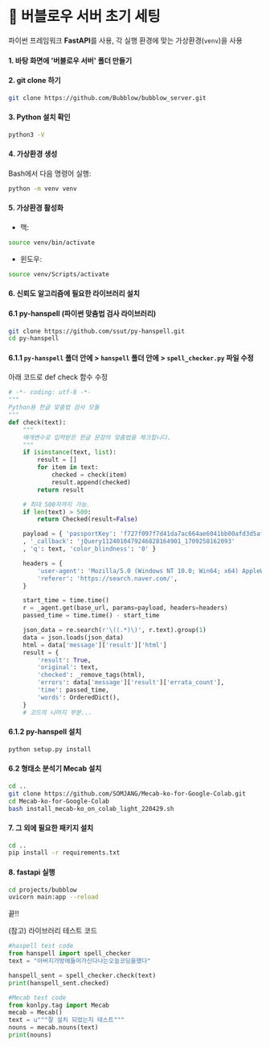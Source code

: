 # 🚀 버블로우 서버 초기 세팅

파이썬 프레임워크 **FastAPI**를 사용, 각 실행 환경에 맞는 가상환경(`venv`)을 사용

#### 1. 바탕 화면에 '버블로우 서버' 폴더 만들기

#### 2. git clone 하기
```bash
git clone https://github.com/Bubblow/bubblow_server.git
```

#### 3. Python 설치 확인
```bash
python3 -V
```

#### 4. 가상환경 생성
Bash에서 다음 명령어 실행:
```bash
python -m venv venv
```

#### 5. 가상환경 활성화
- 맥:
```bash
source venv/bin/activate
```
- 윈도우:
```bash
source venv/Scripts/activate
```

#### 6. 신뢰도 알고리즘에 필요한 라이브러리 설치
#### 6.1 py-hanspell (파이썬 맞춤법 검사 라이브러리)
```bash
git clone https://github.com/ssut/py-hanspell.git
cd py-hanspell
```

#### 6.1.1 `py-hanspell` 폴더 안에 > `hanspell` 폴더 안에 > `spell_checker.py` 파일 수정
아래 코드로 def check 함수 수정
```python
# -*- coding: utf-8 -*-
"""
Python용 한글 맞춤법 검사 모듈
"""
def check(text):
    """
    매개변수로 입력받은 한글 문장의 맞춤법을 체크합니다.
    """
    if isinstance(text, list):
        result = []
        for item in text:
            checked = check(item)
            result.append(checked)
        return result

    # 최대 500자까지 가능.
    if len(text) > 500:
        return Checked(result=False)

    payload = { 'passportKey': 'f727f097f7d41da7ac664ae6041bb00afd3d5af5'
    , '_callback': 'jQuery1124010479246828164901_1709258162093'
    , 'q': text, 'color_blindness': '0' }

    headers = {
        'user-agent': 'Mozilla/5.0 (Windows NT 10.0; Win64; x64) AppleWebKit/537.36 (KHTML, like Gecko) Chrome/57.0.2987.133 Safari/537.36',
        'referer': 'https://search.naver.com/',
    }

    start_time = time.time()
    r = _agent.get(base_url, params=payload, headers=headers)
    passed_time = time.time() - start_time

    json_data = re.search(r'\((.*)\)', r.text).group(1)
    data = json.loads(json_data)
    html = data['message']['result']['html']
    result = {
        'result': True,
        'original': text,
        'checked': _remove_tags(html),
        'errors': data['message']['result']['errata_count'],
        'time': passed_time,
        'words': OrderedDict(),
    }
    # 코드의 나머지 부분...
```
#### 6.1.2 py-hanspell 설치
```bash
python setup.py install
```

#### 6.2 형태소 분석기 Mecab 설치
```bash
cd .. 
git clone https://github.com/SOMJANG/Mecab-ko-for-Google-Colab.git
cd Mecab-ko-for-Google-Colab
bash install_mecab-ko_on_colab_light_220429.sh
```

#### 7. 그 외에 필요한 패키지 설치
```bash
cd ..
pip install -r requirements.txt
```


#### 8. fastapi 실행
```bash
cd projects/bubblow
uvicorn main:app --reload
```

끝‼️

(참고) 라이브러리 테스트 코드
```python
#haspell test code
from hanspell import spell_checker
text = "아버지가방에들어가신다나는오늘코딩을했다"

hanspell_sent = spell_checker.check(text)
print(hanspell_sent.checked)

#Mecab test code
from konlpy.tag import Mecab
mecab = Mecab()
text = u"""잘 설치 되었는지 테스트"""
nouns = mecab.nouns(text)
print(nouns)
```

